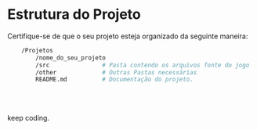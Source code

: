 # Estrutura do Projeto

Certifique-se de que o seu projeto esteja organizado da seguinte maneira:

```bash 
    /Projetos
        /nome_do_seu_projeto
        /src               # Pasta contendo os arquivos fonte do jogo
        /other             # Outras Pastas necessárias
        README.md          # Documentação do projeto.

```
<br><br>


keep coding.
